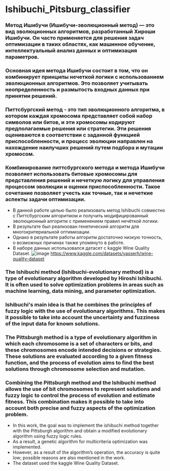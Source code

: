 # Ishibuchi_Pitsburg_classifier
### Метод Ишибучи (Ишибучи-эволюционный метод) — это вид эволюционных алгоритмов, разработанный Хироши Ишибучи. Он часто применяется для решения задач оптимизации в таких областях, как машинное обучение, интеллектуальный анализ данных и оптимизация параметров.
### Основная идея метода Ишибучи состоит в том, что он комбинирует принципы нечеткой логики с использованием эволюционных алгоритмов. Это позволяет учитывать неопределенность и размытость входных данных при принятии решений.
### Питтсбургский метод - это тип эволюционного алгоритма, в котором каждая хромосома представляет собой набор символов или битов, и эти хромосомы кодируют предполагаемые решения или стратегии. Эти решения оцениваются в соответствии с заданной функцией приспособленности, и процесс эволюции направлен на нахождение наилучших решений путем подбора и мутации хромосом.
### Комбинирование питтсбургского метода и метода Ишибучи позволяет использовать битовые хромосомы для представления решений и нечеткую логику для управления процессом эволюции и оценки приспособленности. Такое сочетание позволяет учесть как точные, так и нечеткие аспекты задачи оптимизации.
* В данной работе целью было реализовать метод Ishibuchi совместно с Питтсбургским алгоритмом и получить модифицированный эволюционный алгоритм с применением правил нечёткой логики.
* В результате был реализован генетический алгоритм для многокритериальной оптимизации.
* Однако в результате работы алгоритм достаточно низкую точность, о возможных причинах также упомянуто в работе.
* В наборе данных использовался датасет с kaggle Wine Quality Dataset.
![image](https://github.com/ArtemAvgutin/Ishibuchi_Pitsburg_classifier/assets/131138862/e3f14623-1897-46a5-a101-d8a917678222)
https://www.kaggle.com/datasets/yasserh/wine-quality-dataset
### The Ishibuchi method (Ishibuchi-evolutionary method) is a type of evolutionary algorithm developed by Hiroshi Ishibuchi. It is often used to solve optimization problems in areas such as machine learning, data mining, and parameter optimization.
### Ishibuchi's main idea is that he combines the principles of fuzzy logic with the use of evolutionary algorithms. This makes it possible to take into account the uncertainty and fuzziness of the input data for known solutions.
### The Pittsburgh method is a type of evolutionary algorithm in which each chromosome is a set of characters or bits, and these chromosomes encode intended decisions or strategies. These solutions are evaluated according to a given fitness function, and the process of evolution aims to find the best solutions through chromosome selection and mutation.
### Combining the Pittsburgh method and the Ishibuchi method allows the use of bit chromosomes to represent solutions and fuzzy logic to control the process of evolution and estimate fitness. This combination makes it possible to take into account both precise and fuzzy aspects of the optimization problem.
* In this work, the goal was to implement the ishibuchi method together with the Pittsburgh algorithm and obtain a modified evolutionary algorithm using fuzzy logic rules.
* As a result, a genetic algorithm for multicriteria optimization was implemented.
* However, as a result of the algorithm’s operation, the accuracy is quite low; possible reasons are also mentioned in the work.
* The dataset used the kaggle Wine Quality Dataset.
